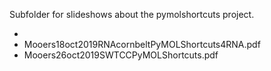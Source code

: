 Subfolder for slideshows about the pymolshortcuts project.

- 
- Mooers18oct2019RNAcornbeltPyMOLShortcuts4RNA.pdf 
- Mooers26oct2019SWTCCPyMOLShortcuts.pdf 

